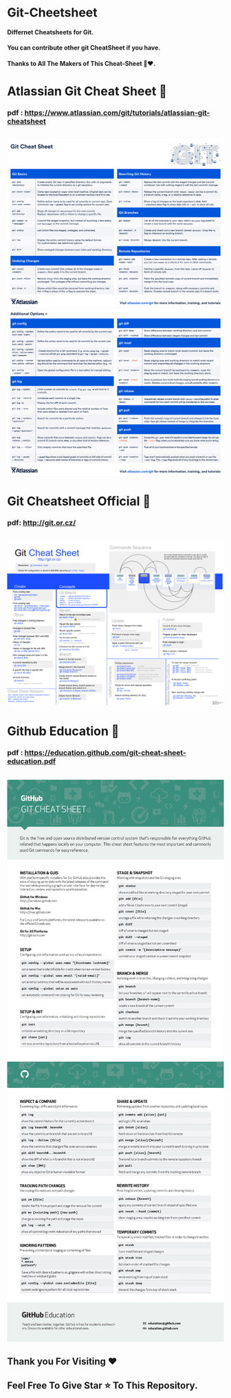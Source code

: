 # Git-Cheetsheet
#### Differnet Cheatsheets for Git.
#### You can contribute other git CheatSheet if you have.
#### Thanks to All The Makers of This Cheat-Sheet 🤝❤️.

# Atlassian Git Cheat Sheet 🌟
### pdf : https://www.atlassian.com/git/tutorials/atlassian-git-cheatsheet
<br>

<img src="atlassian-git-cheatsheet/atlassian-git-cheatsheet-1.png">
<img src="atlassian-git-cheatsheet/atlassian-git-cheatsheet-2.png">
<br>

# Git Cheatsheet Official 🌟
### pdf: http://git.or.cz/
<br>

<img src="git-cheat-sheet/git-cheat-sheet-1.png">
<br>

# Github Education 🌟
### pdf : https://education.github.com/git-cheat-sheet-education.pdf
<br>

<img src="git-cheat-sheet-education/git-cheat-sheet-education-1.png">
<img src="git-cheat-sheet-education/git-cheat-sheet-education-2.png">
<br>

## Thank you For Visiting ❤️

## Feel Free To Give Star ⭐ To This Repository.
